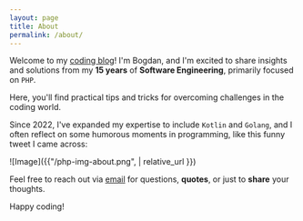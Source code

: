 ```yaml
---
layout: page
title: About
permalink: /about/
---
```


Welcome to my [coding blog][coding-blog-link]! I'm Bogdan, and I'm excited to share insights and solutions from my **15 years** of **Software Engineering**, primarily focused on `PHP`. 

Here, you'll find practical tips and tricks for overcoming challenges in the coding world.

Since 2022, I've expanded my expertise to include `Kotlin` and `Golang`, and I often reflect on some humorous moments in programming, like this funny tweet I came across:

![Image]({{"/php-img-about.png", | relative_url }})

Feel free to reach out via [email][coding-blog-email] for questions, **quotes**, or just to **share** your thoughts.

Happy coding!

[coding-blog-link]: http://mbobby22.github.io
[coding-blog-email]: mailto:abovethehills@proton.me
